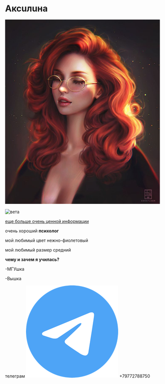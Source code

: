 # Аксuлuна

![так я себя вижу я](/assets/face.png)

![вета](/вета.jpg)

[еще больше очень ценной информации](для_любопытных.md)

очень хороший **психолог**

мой любимый цвет нежно-фиолетовый

мой любимый размер средний

**чему и зачем я училась?**

-МГУшка

-Вышка



телеграм ![tg](/tg.png) +79772788750


